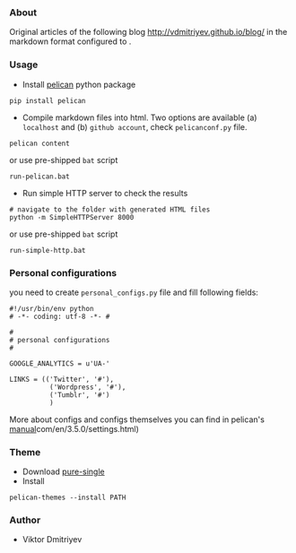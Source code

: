 ### About

Original articles of the following blog http://vdmitriyev.github.io/blog/ in the markdown format configured to .

### Usage

* Install [pelican](https://github.com/getpelican/pelican) python package
```
pip install pelican
```
* Compile markdown files into html. Two options are available (a) ```localhost``` and (b) ```github account```, check ```pelicanconf.py``` file.
```
pelican content
```
or use pre-shipped ```bat``` script
```
run-pelican.bat
```

* Run simple HTTP server to check the results
```
# navigate to the folder with generated HTML files
python -m SimpleHTTPServer 8000
```
or use pre-shipped ```bat``` script
```
run-simple-http.bat
```

### Personal configurations

you need to create ```personal_configs.py``` file and fill following fields:
```
#!/usr/bin/env python
# -*- coding: utf-8 -*- #

#
# personal configurations
#

GOOGLE_ANALYTICS = u'UA-'

LINKS = (('Twitter', '#'),
          ('Wordpress', '#'),
          ('Tumblr', '#')
          )
```

More about configs and configs themselves you can find in pelican's [manual](http://docs.getpelican)com/en/3.5.0/settings.html)

### Theme

* Download [pure-single](https://github.com/PurePelicanTheme/pure-single)
* Install
```
pelican-themes --install PATH
```
### Author

* Viktor Dmitriyev
